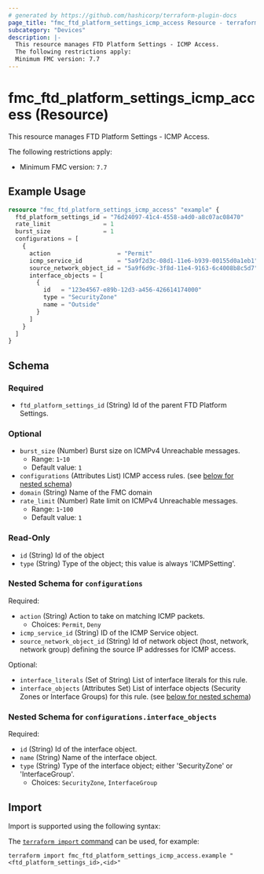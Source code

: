 ```yaml
---
# generated by https://github.com/hashicorp/terraform-plugin-docs
page_title: "fmc_ftd_platform_settings_icmp_access Resource - terraform-provider-fmc"
subcategory: "Devices"
description: |-
  This resource manages FTD Platform Settings - ICMP Access.
  The following restrictions apply:
  Minimum FMC version: 7.7
---
```


# fmc_ftd_platform_settings_icmp_access (Resource)

This resource manages FTD Platform Settings - ICMP Access.

The following restrictions apply:
  - Minimum FMC version: `7.7`

## Example Usage

```terraform
resource "fmc_ftd_platform_settings_icmp_access" "example" {
  ftd_platform_settings_id = "76d24097-41c4-4558-a4d0-a8c07ac08470"
  rate_limit               = 1
  burst_size               = 1
  configurations = [
    {
      action                   = "Permit"
      icmp_service_id          = "5a9f2d3c-08d1-11e6-b939-00155d0a1eb1"
      source_network_object_id = "5a9f6d9c-3f8d-11e4-9163-6c4008b8c5d7"
      interface_objects = [
        {
          id   = "123e4567-e89b-12d3-a456-426614174000"
          type = "SecurityZone"
          name = "Outside"
        }
      ]
    }
  ]
}
```

<!-- schema generated by tfplugindocs -->
## Schema

### Required

- `ftd_platform_settings_id` (String) Id of the parent FTD Platform Settings.

### Optional

- `burst_size` (Number) Burst size on ICMPv4 Unreachable messages.
  - Range: `1`-`10`
  - Default value: `1`
- `configurations` (Attributes List) ICMP access rules. (see [below for nested schema](#nestedatt--configurations))
- `domain` (String) Name of the FMC domain
- `rate_limit` (Number) Rate limit on ICMPv4 Unreachable messages.
  - Range: `1`-`100`
  - Default value: `1`

### Read-Only

- `id` (String) Id of the object
- `type` (String) Type of the object; this value is always 'ICMPSetting'.

<a id="nestedatt--configurations"></a>
### Nested Schema for `configurations`

Required:

- `action` (String) Action to take on matching ICMP packets.
  - Choices: `Permit`, `Deny`
- `icmp_service_id` (String) ID of the ICMP Service object.
- `source_network_object_id` (String) Id of network object (host, network, network group) defining the source IP addresses for ICMP access.

Optional:

- `interface_literals` (Set of String) List of interface literals for this rule.
- `interface_objects` (Attributes Set) List of interface objects (Security Zones or Interface Groups) for this rule. (see [below for nested schema](#nestedatt--configurations--interface_objects))

<a id="nestedatt--configurations--interface_objects"></a>
### Nested Schema for `configurations.interface_objects`

Required:

- `id` (String) Id of the interface object.
- `name` (String) Name of the interface object.
- `type` (String) Type of the interface object; either 'SecurityZone' or 'InterfaceGroup'.
  - Choices: `SecurityZone`, `InterfaceGroup`

## Import

Import is supported using the following syntax:

The [`terraform import` command](https://developer.hashicorp.com/terraform/cli/commands/import) can be used, for example:

```shell
terraform import fmc_ftd_platform_settings_icmp_access.example "<ftd_platform_settings_id>,<id>"
```
